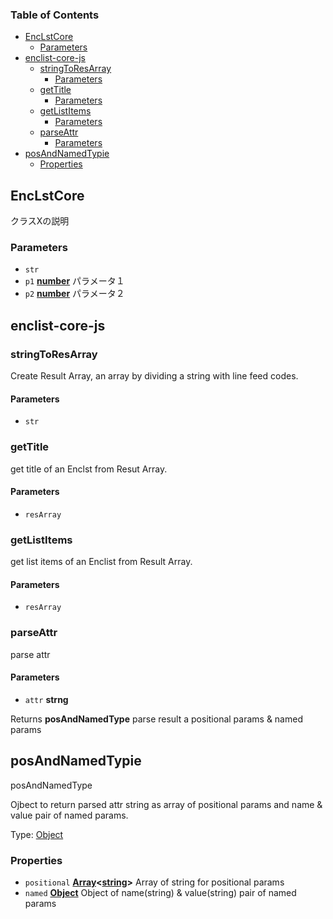 <!-- Generated by documentation.js. Update this documentation by updating the source code. -->

### Table of Contents

*   [EncLstCore][1]
    *   [Parameters][2]
*   [enclist-core-js][3]
    *   [stringToResArray][4]
        *   [Parameters][5]
    *   [getTitle][6]
        *   [Parameters][7]
    *   [getListItems][8]
        *   [Parameters][9]
    *   [parseAttr][10]
        *   [Parameters][11]
*   [posAndNamedTypie][12]
    *   [Properties][13]

## EncLstCore

クラスXの説明

### Parameters

*   `str` &#x20;
*   `p1` **[number][14]** パラメータ１
*   `p2` **[number][14]** パラメータ２

## enclist-core-js

### stringToResArray

Create Result Array, an array by dividing a string with line feed codes.

#### Parameters

*   `str` &#x20;

### getTitle

get title of an Enclst from Resut Array.

#### Parameters

*   `resArray` &#x20;

### getListItems

get list items of an Enclist from Result Array.

#### Parameters

*   `resArray` &#x20;

### parseAttr

parse attr

#### Parameters

*   `attr` **strng**&#x20;

Returns **posAndNamedType** parse result a positional params & named params

## posAndNamedTypie

posAndNamedType

Ojbect to return parsed attr string as array of positional params and name & value pair of named params.

Type: [Object][15]

### Properties

*   `positional` **[Array][16]<[string][17]>** Array of string for positional params
*   `named` **[Object][15]** Object of name(string) & value(string) pair of named params

[1]: #enclstcore

[2]: #parameters

[3]: #enclist-core-js

[4]: #stringtoresarray

[5]: #parameters-1

[6]: #gettitle

[7]: #parameters-2

[8]: #getlistitems

[9]: #parameters-3

[10]: #parseattr

[11]: #parameters-4

[12]: #posandnamedtypie

[13]: #properties

[14]: https://developer.mozilla.org/docs/Web/JavaScript/Reference/Global_Objects/Number

[15]: https://developer.mozilla.org/docs/Web/JavaScript/Reference/Global_Objects/Object

[16]: https://developer.mozilla.org/docs/Web/JavaScript/Reference/Global_Objects/Array

[17]: https://developer.mozilla.org/docs/Web/JavaScript/Reference/Global_Objects/String
